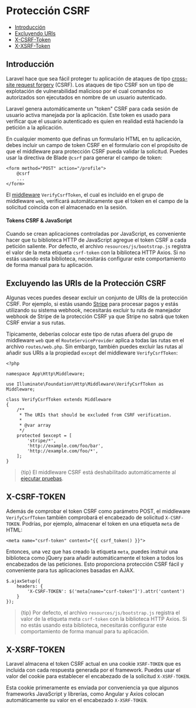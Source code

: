 # Protección CSRF

- [Introducción](#csrf-introduction)
- [Excluyendo URIs](#csrf-excluding-uris)
- [X-CSRF-Token](#csrf-x-csrf-token)
- [X-XSRF-Token](#csrf-x-xsrf-token)

<a name="csrf-introduction"></a>
## Introducción

Laravel hace que sea fácil proteger tu aplicación de ataques de tipo [cross-site request forgery](https://en.wikipedia.org/wiki/Cross-site_request_forgery) (CSRF). Los ataques de tipo CSRF son un tipo de explotación de vulnerabilidad malicioso por el cual comandos no autorizados son ejecutados en nombre de un usuario autenticado.

Laravel genera automáticamente un "token" CSRF para cada sesión de usuario activa manejada por la aplicación. Este token es usado para verificar que el usuario autenticado es quien en realidad está haciendo la petición a la aplicación.

En cualquier momento que definas un formulario HTML en tu aplicación, debes incluir un campo de token CSRF en el formulario con el propósito de que el middleware para protección CSRF pueda validar la solicitud. Puedes usar la directiva de Blade `@csrf` para generar el campo de token:

    <form method="POST" action="/profile">
        @csrf
        ...
    </form>

El [middleware](/docs/{{version}}/middleware) `VerifyCsrfToken`, el cual es incluido en el grupo de middleware `web`, verificará automáticamente que el token en el campo de la solicitud coincida con el almacenado en la sesión.

#### Tokens CSRF & JavaScript

Cuando se crean aplicaciones controladas por JavaScript, es conveniente hacer que tu biblioteca HTTP de JavaScript agregue el token CSRF a cada petición saliente. Por defecto, el archivo `resources/js/bootstrap.js` registra el valor de la meta etiqueta `csrf-token` con la biblioteca HTTP Axios. Si no estás usando esta biblioteca, necesitarás configurar este comportamiento de forma manual para tu aplicación.

<a name="csrf-excluding-uris"></a>
## Excluyendo las URIs de la Protección CSRF

Algunas veces puedes desear excluir un conjunto de URIs de la protección CSRF. Por ejemplo, si estás usando [Stripe](https://stripe.com) para procesar pagos y estás utilizando su sistema webhook, necesitarás excluir tu ruta de manejador webhook de Stripe de la protección CSRF ya que Stripe no sabrá que token CSRF enviar a sus rutas.

Típicamente, deberías colocar este tipo de rutas afuera del grupo de middleware `web` que el `RouteServiceProvider` aplica a todas las rutas en el archivo `routes/web.php`. Sin embargo, también puedes excluir las rutas al añadir sus URIs a la propiedad `except` del middleware `VerifyCsrfToken`:

    <?php

    namespace App\Http\Middleware;

    use Illuminate\Foundation\Http\Middleware\VerifyCsrfToken as Middleware;

    class VerifyCsrfToken extends Middleware
    {
        /**
         * The URIs that should be excluded from CSRF verification.
         *
         * @var array
         */
        protected $except = [
            'stripe/*',
            'http://example.com/foo/bar',
            'http://example.com/foo/*',
        ];
    }

> {tip} El middleware CSRF está deshabilitado automáticamente al [ejecutar pruebas](/docs/{{version}}/testing).

<a name="csrf-x-csrf-token"></a>
## X-CSRF-TOKEN

Además de comprobar el token CSRF como parámetro POST, el middleware `VerifyCsrfToken` también comprobará el encabezado de solicitud `X-CSRF-TOKEN`. Podrías, por ejemplo, almacenar el token en una etiqueta `meta` de HTML:

    <meta name="csrf-token" content="{{ csrf_token() }}">

Entonces, una vez que has creado la etiqueta `meta`, puedes instruir una biblioteca como jQuery para añadir automáticamente el token a todos los encabezados de las peticiones. Esto proporciona protección CSRF fácil y conveniente para tus aplicaciones basadas en AJAX.

    $.ajaxSetup({
        headers: {
            'X-CSRF-TOKEN': $('meta[name="csrf-token"]').attr('content')
        }
    });

> {tip} Por defecto, el archivo `resources/js/bootstrap.js` registra el valor de la etiqueta meta `csrf-token` con la biblioteca HTTP Axios. Si no estás usando esta biblioteca, necesitarás configurar este comportamiento de forma manual para tu aplicación.

<a name="csrf-x-xsrf-token"></a>
## X-XSRF-TOKEN

Laravel almacena el token CSRF actual en una cookie `XSRF-TOKEN` que es incluida con cada respuesta generada por el framework. Puedes usar el valor del cookie para establecer el encabezado de la solicitud `X-XSRF-TOKEN`.

Esta cookie primeramente es enviada por conveniencia ya que algunos frameworks JavaScript y librerías, como Angular y Axios colocan automáticamente su valor en el encabezado `X-XSRF-TOKEN`.
